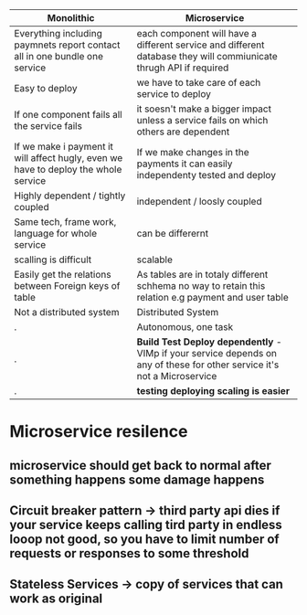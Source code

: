 Monolithic |Microservice |
--- | --- | 
Everything including paymnets report contact all in one bundle one service | each component will have a different service and different database they will commiunicate thrugh API if required | 
Easy to deploy | we have to take care of each service to deploy | 
If one component fails all the service fails | it soesn't make a bigger impact unless a service fails on which others are dependent | 
If we make i payment it will affect hugly, even we have to deploy the whole service | If we make changes in the payments it can easily independenty tested and deploy |
Highly dependent / tightly coupled | independent / loosly coupled |
Same tech, frame work, language for whole service | can be differernt |
scalling is difficult | scalable
Easily get the relations between Foreign keys of table | As tables are in totaly different schhema no way to retain this relation e.g payment and user table |
Not a distributed system | Distributed System |
. | Autonomous, one task  |
. | **Build Test Deploy dependently** -VIMp if your service depends on any of these for other service it's not a Microservice |
. | **testing deploying scaling is easier** |

# Microservice resilence
## microservice should get back to normal after something happens some damage happens
## Circuit breaker pattern -> third party api dies if your service keeps calling tird party in endless looop not good, so you have to limit number of requests or responses to some threshold 
##  Stateless Services -> copy of services that can work as original 
